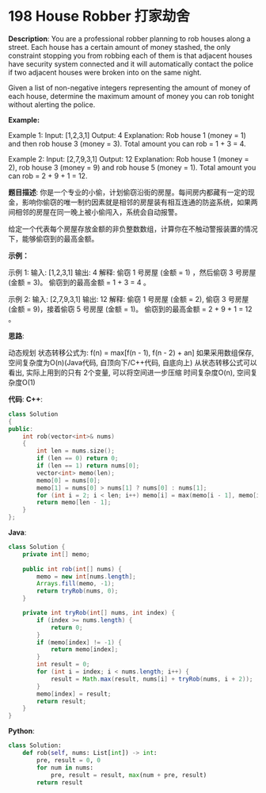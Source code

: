 # 198 House Robber 打家劫舍

__Description__:
You are a professional robber planning to rob houses along a street. Each house has a certain amount of money stashed, the only constraint stopping you from robbing each of them is that adjacent houses have security system connected and it will automatically contact the police if two adjacent houses were broken into on the same night.

Given a list of non-negative integers representing the amount of money of each house, determine the maximum amount of money you can rob tonight without alerting the police.

**Example:**

Example 1:
Input: [1,2,3,1]
Output: 4
Explanation: Rob house 1 (money = 1) and then rob house 3 (money = 3).
             Total amount you can rob = 1 + 3 = 4.

Example 2:
Input: [2,7,9,3,1]
Output: 12
Explanation: Rob house 1 (money = 2), rob house 3 (money = 9) and rob house 5 (money = 1).
             Total amount you can rob = 2 + 9 + 1 = 12.

__题目描述__:
你是一个专业的小偷，计划偷窃沿街的房屋。每间房内都藏有一定的现金，影响你偷窃的唯一制约因素就是相邻的房屋装有相互连通的防盗系统，如果两间相邻的房屋在同一晚上被小偷闯入，系统会自动报警。

给定一个代表每个房屋存放金额的非负整数数组，计算你在不触动警报装置的情况下，能够偷窃到的最高金额。

**示例：**

示例 1:
输入: [1,2,3,1]
输出: 4
解释: 偷窃 1 号房屋 (金额 = 1) ，然后偷窃 3 号房屋 (金额 = 3)。
     偷窃到的最高金额 = 1 + 3 = 4 。

示例 2:
输入: [2,7,9,3,1]
输出: 12
解释: 偷窃 1 号房屋 (金额 = 2), 偷窃 3 号房屋 (金额 = 9)，接着偷窃 5 号房屋 (金额 = 1)。
     偷窃到的最高金额 = 2 + 9 + 1 = 12 。

__思路__:

动态规划
状态转移公式为: f(n) = max[f(n - 1), f(n - 2) + an]
如果采用数组保存, 空间复杂度为O(n)(Java代码, 自顶向下/C++代码, 自底向上)
从状态转移公式可以看出, 实际上用到的只有 2个变量, 可以将空间进一步压缩
时间复杂度O(n), 空间复杂度O(1)

__代码__:
__C++__:

```C++
class Solution 
{
public:
    int rob(vector<int>& nums) 
    {
        int len = nums.size();
        if (len == 0) return 0;
        if (len == 1) return nums[0];
        vector<int> memo(len);
        memo[0] = nums[0];
        memo[1] = nums[0] > nums[1] ? nums[0] : nums[1];
        for (int i = 2; i < len; i++) memo[i] = max(memo[i - 1], memo[i - 2] + nums[i]);
        return memo[len - 1];
    }
};
```

__Java__:

```Java
class Solution {
    private int[] memo;
    
    public int rob(int[] nums) {
        memo = new int[nums.length];
        Arrays.fill(memo, -1);
        return tryRob(nums, 0);
    }

    private int tryRob(int[] nums, int index) {
        if (index >= nums.length) {
            return 0;
        }
        if (memo[index] != -1) {
            return memo[index];
        }
        int result = 0;
        for (int i = index; i < nums.length; i++) {
            result = Math.max(result, nums[i] + tryRob(nums, i + 2));
        }
        memo[index] = result;
        return result;
    }
}
```

__Python__:

```Python
class Solution:
    def rob(self, nums: List[int]) -> int:
        pre, result = 0, 0
        for num in nums:
            pre, result = result, max(num + pre, result)
        return result
```
